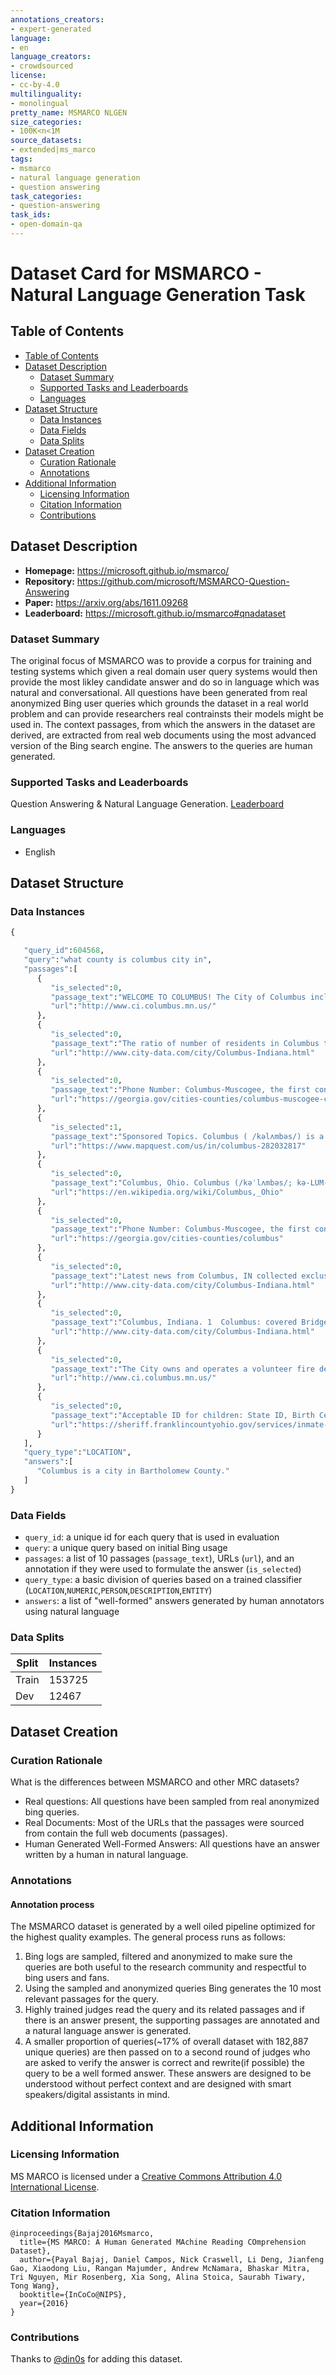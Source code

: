 ```yaml
---
annotations_creators:
- expert-generated
language:
- en
language_creators:
- crowdsourced
license:
- cc-by-4.0
multilinguality:
- monolingual
pretty_name: MSMARCO NLGEN
size_categories:
- 100K<n<1M
source_datasets:
- extended|ms_marco
tags:
- msmarco
- natural language generation
- question answering
task_categories:
- question-answering
task_ids:
- open-domain-qa
---
```


# Dataset Card for MSMARCO - Natural Language Generation Task

## Table of Contents
- [Table of Contents](#table-of-contents)
- [Dataset Description](#dataset-description)
  - [Dataset Summary](#dataset-summary)
  - [Supported Tasks and Leaderboards](#supported-tasks-and-leaderboards)
  - [Languages](#languages)
- [Dataset Structure](#dataset-structure)
  - [Data Instances](#data-instances)
  - [Data Fields](#data-fields)
  - [Data Splits](#data-splits)
- [Dataset Creation](#dataset-creation)
  - [Curation Rationale](#curation-rationale)
  - [Annotations](#annotations)
- [Additional Information](#additional-information)
  - [Licensing Information](#licensing-information)
  - [Citation Information](#citation-information)
  - [Contributions](#contributions)

## Dataset Description

- **Homepage:** https://microsoft.github.io/msmarco/
- **Repository:** https://github.com/microsoft/MSMARCO-Question-Answering
- **Paper:** https://arxiv.org/abs/1611.09268
- **Leaderboard:** https://microsoft.github.io/msmarco#qnadataset

### Dataset Summary

The original focus of MSMARCO was to provide a corpus for training and testing systems which given a real domain user query systems would then provide the most likley candidate answer and do so in language which was natural and conversational. All questions have been generated from real anonymized Bing user queries which grounds the dataset in a real world problem and can provide researchers real contrainsts their models might be used in. The context passages, from which the answers in the dataset are derived, are extracted from real web documents using the most advanced version of the Bing search engine. The answers to the queries are human generated.

### Supported Tasks and Leaderboards

Question Answering & Natural Language Generation. [Leaderboard](https://microsoft.github.io/msmarco#qnadataset)

### Languages

- English

## Dataset Structure

### Data Instances

```py
{

   "query_id":604568,
   "query":"what county is columbus city in",
   "passages":[
      {
         "is_selected":0,
         "passage_text":"WELCOME TO COLUMBUS! The City of Columbus includes a mix of residential, rural and commercial property. Columbus boasts large tracts of public land, including Carlos Avery Wildlife Management Area and Lamprey Pass.",
         "url":"http://www.ci.columbus.mn.us/"
      },
      {
         "is_selected":0,
         "passage_text":"The ratio of number of residents in Columbus to the number of sex offenders is 488 to 1. The number of registered sex offenders compared to the number of residents in this city is near the state average. Nearest city with pop. 50,000+: Bloomington, IN (33.3 miles , pop. 69,291).",
         "url":"http://www.city-data.com/city/Columbus-Indiana.html"
      },
      {
         "is_selected":0,
         "passage_text":"Phone Number: Columbus-Muscogee, the first consolidated city-county in Georgia, began development in 1826, building on ceded Creek Indian territory. Muscogee is the name of a branch of the Creek Nation. Columbus, of course, is named for Christopher Columbus.",
         "url":"https://georgia.gov/cities-counties/columbus-muscogee-county"
      },
      {
         "is_selected":1,
         "passage_text":"Sponsored Topics. Columbus ( /kəlʌmbəs/) is a city in and the county seat of Bartholomew County, Indiana, United States. The population was 44,061 at the 2010 census, and the current mayor is Fred Armstrong. Located approximately 40 miles (64 km) south of Indianapolis, on the east fork of the White River, it is the state's 20th largest city.",
         "url":"https://www.mapquest.com/us/in/columbus-282032817"
      },
      {
         "is_selected":0,
         "passage_text":"Columbus, Ohio. Columbus (/kəˈlʌmbəs/; kə-LUM-bəs) is the capital and largest city of the U.S. state of Ohio. It is the 15th-largest city in the United States, with a population of 850,106 as of 2015 estimates. This makes Columbus the fourth-most populous state capital in the United States, and the third-largest city in the Midwestern United States.",
         "url":"https://en.wikipedia.org/wiki/Columbus,_Ohio"
      },
      {
         "is_selected":0,
         "passage_text":"Phone Number: Columbus-Muscogee, the first consolidated city-county in Georgia, began development in 1826, building on ceded Creek Indian territory. Muscogee is the name of a branch of the Creek Nation. Columbus, of course, is named for Christopher Columbus.",
         "url":"https://georgia.gov/cities-counties/columbus"
      },
      {
         "is_selected":0,
         "passage_text":"Latest news from Columbus, IN collected exclusively by city-data.com from local newspapers, TV, and radio stations. Ancestries: American (30.5%), German (13.7%), English (7.7%), Irish (5.3%), European (2.4%), Scottish (1.2%).",
         "url":"http://www.city-data.com/city/Columbus-Indiana.html"
      },
      {
         "is_selected":0,
         "passage_text":"Columbus, Indiana. 1  Columbus: covered Bridge at Mill Race Park. 2  Columbus: A statue in cloumbus. 3  Columbus. Columbus: Bartholomew County Courthouse.  Columbus: Tipton Lakes - A wonderful planned 1  community! Columbus: Barthalomew county memorial for veterans.  Columbus: A sculpter called summer storm in 1  columbus. Columbus: Downtown Columbus.",
         "url":"http://www.city-data.com/city/Columbus-Indiana.html"
      },
      {
         "is_selected":0,
         "passage_text":"The City owns and operates a volunteer fire department through a joint powers agreement with the City of Forest Lake. Police protection is provided through a contract with the Anoka County Sheriff’s Department. Columbus is located within the Forest Lake Area School District (ISD #831).",
         "url":"http://www.ci.columbus.mn.us/"
      },
      {
         "is_selected":0,
         "passage_text":"Acceptable ID for children: State ID, Birth Certificate, or Health Insurance Card. Effective June 27, 2016, the Franklin County Sheriff's Office will be implementing changes to ensure the safety of inmates, staff, and visitors. Printed materials (magazines, books, pamphlets, leaflets, or catalogues) MUST fit all the below criteria:",
         "url":"https://sheriff.franklincountyohio.gov/services/inmate-information.cfm"
      }
   ],
   "query_type":"LOCATION",
   "answers":[
      "Columbus is a city in Bartholomew County."
   ]
}
```

### Data Fields

- `query_id`: a unique id for each query that is used in evaluation
- `query`: a unique query based on initial Bing usage
- `passages`: a list of 10 passages (`passage_text`), URLs (`url`), and an annotation if they were used to formulate the answer (`is_selected`)
- `query_type`: a basic division of queries based on a trained classifier (`LOCATION`,`NUMERIC`,`PERSON`,`DESCRIPTION`,`ENTITY`)
- `answers`: a list of "well-formed" answers generated by human annotators using  natural language

### Data Splits

| **Split** | **Instances** |
|-----------|---------------|
| Train     | 153725        |
| Dev       | 12467         |

## Dataset Creation

### Curation Rationale

What is the differences between MSMARCO and other MRC datasets?

- Real questions: All questions have been sampled from real anonymized bing queries.
- Real Documents: Most of the URLs that the passages were sourced from contain the full web documents (passages).
- Human Generated Well-Formed Answers: All questions have an answer written by a human in natural language.

### Annotations

#### Annotation process

The MSMARCO dataset is generated by a well oiled pipeline optimized for the highest quality examples. The general process runs as follows:

1. Bing logs are sampled, filtered and anonymized to make sure the queries are both useful to the research community and respectful to bing users and fans.
2. Using the sampled and anonymized queries Bing generates the 10 most relevant passages for the query.
3. Highly trained judges read the query and its related passages and if there is an answer present, the supporting passages are annotated and a natural language answer is generated.
4. A smaller proportion of queries(~17% of overall dataset with 182,887 unique queries) are then passed on to a second round of judges who are asked to verify the answer is correct and rewrite(if possible) the query to be a well formed answer. These answers are designed to be understood without perfect context and are designed with smart speakers/digital assistants in mind.

## Additional Information

### Licensing Information

MS MARCO is licensed under a [Creative Commons Attribution 4.0 International License](http://creativecommons.org/licenses/by/4.0/).

### Citation Information

```
@inproceedings{Bajaj2016Msmarco,
  title={MS MARCO: A Human Generated MAchine Reading COmprehension Dataset},
  author={Payal Bajaj, Daniel Campos, Nick Craswell, Li Deng, Jianfeng Gao, Xiaodong Liu, Rangan Majumder, Andrew McNamara, Bhaskar Mitra, Tri Nguyen, Mir Rosenberg, Xia Song, Alina Stoica, Saurabh Tiwary, Tong Wang},
  booktitle={InCoCo@NIPS},
  year={2016}
}
```

### Contributions

Thanks to [@din0s](https://github.com/din0s) for adding this dataset.